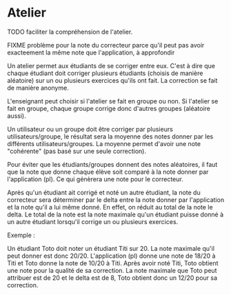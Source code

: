 #  Atelier

TODO faciliter la compréhension de l'atelier.

FIXME problème pour la note du correcteur parce qu'il peut pas avoir exacteement la même note que l'application, à approfondir

Un atelier permet aux étudiants de se corriger entre eux. C'est à dire que chaque étudiant doit corriger plusieurs étudiants (choisis de manière aléatoire) sur un ou plusieurs exercices qu'ils ont fait. La correction se fait de manière anonyme.

L'enseignant peut choisir si l'atelier se fait en groupe ou non. Si l'atelier se fait en groupe, chaque groupe corrige donc d'autres groupes (aléatoire aussi).

Un utilisateur ou un groupe doit être corriger par plusieurs utilisateurs/groupe, le résultat sera la moyenne des notes donner par les différents utilisateurs/groupes.
La moyenne permet d'avoir une note "cohérente" (pas basé sur une seule correction).

Pour éviter que les étudiants/groupes donnent des notes aléatoires, il faut que la note que donne chaque élève soit comparé à la note donner par l'application (pl). Ce qui génèrera une note pour le correcteur.

Après qu'un étudiant ait corrigé et noté un autre étudiant, la note du correcteur sera déterminer par le delta entre la note donner par l'application et la note qu'il a lui même donné. En effet, on réduit au total de la note le delta. Le total de la note est la note maximale qu'un étudiant puisse donné à un autre étudiant lorsqu'il corrige un ou plusieurs exercices.

Exemple :

Un étudiant Toto doit noter un étudiant Titi sur 20. La note maximale qu'il peut donner est donc 20/20. L'application (pl) donne une note de 18/20 à Titi et Toto donne la note de 10/20 à Titi. Après avoir noté Titi, Toto obtient une note pour la qualité de sa correction. La note maximale que Toto peut attribuer est de 20 et le delta est de 8, Toto obtient donc un 12/20 pour sa correction.
